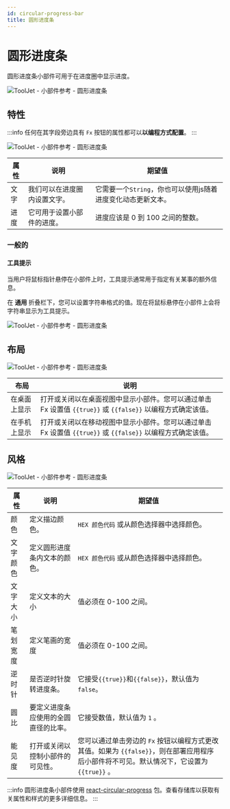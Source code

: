 ```yaml
---
id: circular-progress-bar
title: 圆形进度条
---
```

# 圆形进度条

圆形进度条小部件可用于在进度圈中显示进度。

<div style={{textAlign: 'center'}}>

<img className="screenshot-full" src="/img/widgets/circular-progressbar/cpb.png" alt="ToolJet - 小部件参考 - 圆形进度条" />

</div>

## 特性

:::info
任何在其字段旁边具有 `Fx` 按钮的属性都可以**以编程方式配置**。
:::

<div style={{textAlign: 'center'}}>

<img className="screenshot-full" src="/img/widgets/circular-progressbar/prop.png" alt="ToolJet - 小部件参考 - 圆形进度条" />

</div>

| 属性 | 说明                         | 期望值                                                       |
| ---- | ---------------------------- | ------------------------------------------------------------ |
| 文字 | 我们可以在进度圈内设置文字。 | 它需要一个`String`，你也可以使用js随着进度变化动态更新文本。 |
| 进度 | 它可用于设置小部件的进度。   | 进度应该是 0 到 100 之间的整数。                             |

### 一般的
#### 工具提示

当用户将鼠标指针悬停在小部件上时，工具提示通常用于指定有关某事的额外信息。

在 **通用** 折叠栏下，您可以设置字符串格式的值。现在将鼠标悬停在小部件上会将字符串显示为工具提示。

<div style={{textAlign: 'center'}}>

<img className="screenshot-full" src="/img/tooltip.png" alt="ToolJet - 小部件参考 - 圆形进度条" />

</div>

## 布局

<div style={{textAlign: 'center'}}>

<img className="screenshot-full" src="/img/widgets/circular-progressbar/layout.png" alt="ToolJet - 小部件参考 - 圆形进度条" />

</div>

| 布局         | 说明                                                                                                        |
| ------------ | ----------------------------------------------------------------------------------------------------------- |
| 在桌面上显示 | 打开或关闭以在桌面视图中显示小部件。您可以通过单击 Fx 设置值 `{{true}}` 或 `{{false}}` 以编程方式确定该值。 |
| 在手机上显示 | 打开或关闭以在移动视图中显示小部件。您可以通过单击 Fx 设置值 `{{true}}` 或 `{{false}}` 以编程方式确定该值。 |

## 风格

<div style={{textAlign: 'center'}}>

<img className="screenshot-full" src="/img/widgets/circular-progressbar/styles.png" alt="ToolJet - 小部件参考 - 圆形进度条" />

</div>

| 属性     | 说明                                 | 期望值                                                                                                                                     |
| -------- | ------------------------------------ | ------------------------------------------------------------------------------------------------------------------------------------------ |
| 颜色     | 定义描边颜色。                       | `HEX 颜色代码` 或从颜色选择器中选择颜色。                                                                                                  |
| 文字颜色 | 定义圆形进度条内文本的颜色。         | `HEX 颜色代码` 或从颜色选择器中选择颜色。                                                                                                  |
| 文字大小 | 定义文本的大小                       | 值必须在 0-100 之间。                                                                                                                      |
| 笔划宽度 | 定义笔画的宽度                       | 值必须在 0-100 之间。                                                                                                                      |
| 逆时针   | 是否逆时针旋转进度条。               | 它接受`{{true}}`和`{{false}}`，默认值为`false`。                                                                                           |
| 圆比     | 要定义进度条应使用的全圆直径的比率。 | 它接受数值，默认值为 `1` 。                                                                                                                |
| 能见度   | 打开或关闭以控制小部件的可见性。     | 您可以通过单击旁边的 `Fx` 按钮以编程方式更改其值。如果为 `{{false}}`，则在部署应用程序后小部件将不可见。默认情况下，它设置为 `{{true}}` 。 |

:::info
圆形进度条小部件使用 [react-circular-progress](https://github.com/kevinsqi/react-circular-progressbar) 包。查看存储库以获取有关属性和样式的更多详细信息。
:::